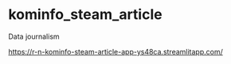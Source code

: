 # kominfo_steam_article
Data journalism

https://r-n-kominfo-steam-article-app-ys48ca.streamlitapp.com/
